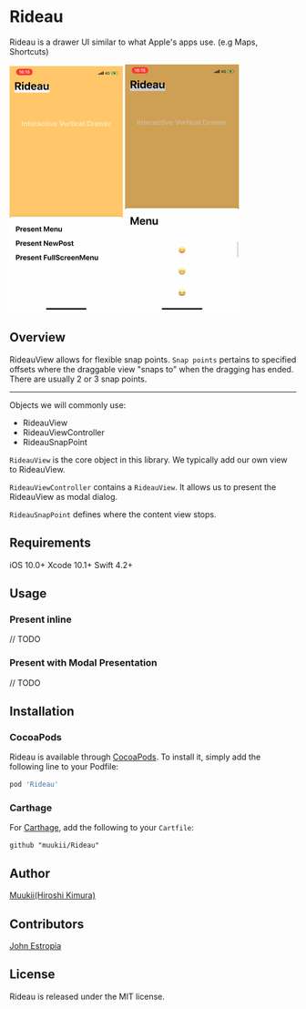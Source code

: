 # Rideau

Rideau is a drawer UI similar to what Apple's apps use. (e.g Maps, Shortcuts)

<img src="./sample1.gif" />
<img src="./sample2.gif" />

## Overview

RideauView allows for flexible snap points.
`Snap points` pertains to specified offsets where the draggable view "snaps to" when the dragging has ended.
There are usually 2 or 3 snap points.

---

Objects we will commonly use:

- RideauView
- RideauViewController
- RideauSnapPoint

`RideauView` is the core object in this library.
We typically add our own view to RideauView.

`RideauViewController` contains a `RideauView`.
It allows us to present the RideauView as modal dialog.

`RideauSnapPoint` defines where the content view stops.

## Requirements

iOS 10.0+
Xcode 10.1+
Swift 4.2+

## Usage

### Present inline

// TODO

### Present with Modal Presentation

// TODO

## Installation

### CocoaPods

Rideau is available through [CocoaPods](https://cocoapods.org). To install
it, simply add the following line to your Podfile:

```ruby
pod 'Rideau'
```

### Carthage

For [Carthage](https://github.com/Carthage/Carthage), add the following to your `Cartfile`:

```ogdl
github "muukii/Rideau"
```

## Author

[Muukii(Hiroshi Kimura)](https://github.com/muukii)

## Contributors

[John Estropia](https://twitter.com/JohnEstropia)

## License

Rideau is released under the MIT license.

